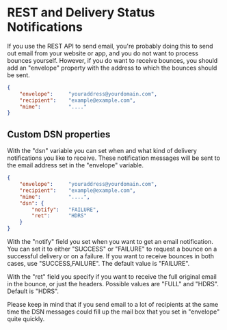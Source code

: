 # REST and Delivery Status Notifications

If you use the REST API to send email, you're probably doing this to 
send out email from your website or app, and you do not want to process 
bounces yourself. However, if you do want to receive bounces, you should
add an "envelope" property with the address to which the bounces should
be sent.

````json
{
    "envelope":     "youraddress@yourdomain.com",
    "recipient":    "example@example.com",
    "mime":         "...."
}
````

## Custom DSN properties

With the "dsn" variable you can set when and what kind of delivery 
notifications you like to receive. These notification messages will be 
sent to the email address set in the "envelope" variable.

````json
{
    "envelope":     "youraddress@yourdomain.com",
    "recipient":    "example@example.com",
    "mime":         "....",
    "dsn": {
        "notify":   "FAILURE",
        "ret":      "HDRS"
    }
}
````

With the "notify" field you set when you want to get an email 
notification. You can set it to either "SUCCESS" or "FAILURE" to request
a bounce on a successful delivery or on a failure. If you want to
receive bounces in both cases, use "SUCCESS,FAILURE". The default value
is "FAILURE".

With the "ret" field you specify if you want to receive the full original
email in the bounce, or just the headers. Possible values are "FULL" and 
"HDRS". Default is "HDRS".

Please keep in mind that if you send email to a lot of recipients at the 
same time the DSN messages could fill up the mail box that you set in 
"envelope" quite quickly.

